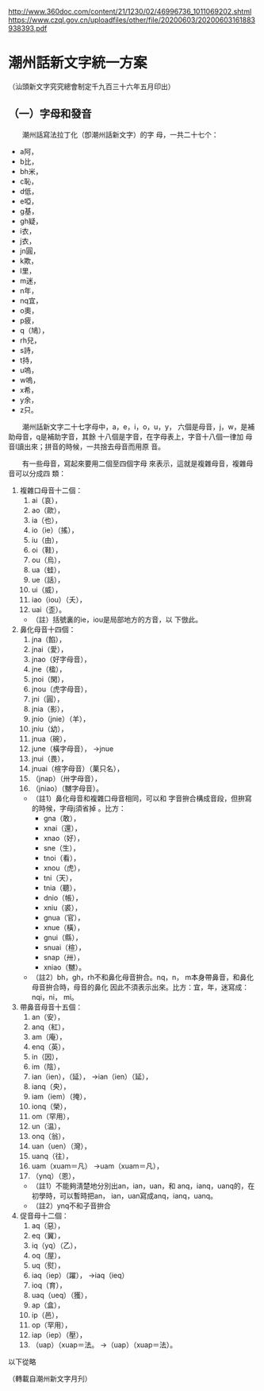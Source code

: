 http://www.360doc.com/content/21/1230/02/46996736_1011069202.shtml
https://www.czql.gov.cn/uploadfiles/other/file/20200603/20200603161883938393.pdf

# 潮州話新文字統一方案
（汕頭新文字究究總會制定千九百三十六年五月印出）

## （一）字母和發音

　　潮州話寫法拉丁化（卽潮州話新文字）的字
母，一共二十七个：
- a阿，
- b比，
- bh米，
- c恥，
- d低，
- e啞，
- g基，
- gh疑，
- i衣，
- j衣，
- jn圓，
- k欺，
- l里，
- m迷，
- n年，
- nq宜，
- o奧，
- p疲，
- q（鳩），
- rh兒，
- s詩，
- t持，
- u嗚，
- w嗚，
- x希，
- y余，
- z只。

　　潮州話新文字二十七字母中，a，e，i，o，u，y，
六個是母音，j，w，是補助母音，q是補助字音，其餘
十八個是字音，在字母表上，字音十八個一律加
母音I讀出來；拼音的時候，一共捨去母音而用原
音。

　　有一些母音，寫起來要用二個至四個字母
來表示，這就是複雜母音，複雜母音可以分成四
類：
1. 複雜口母音十二個：
	1. ai（哀），
	1. ao（歐），
	1. ia（也），
	1. io（ie）（搖），
	1. iu（由），
	1. oi（鞋），
	1. ou（烏），
	1. ua（蛙），
	1. ue（話），
	1. ui（威），
	1. iao（iou）（夭），
	1. uai（歪）。
	- （註）括號裏的ie，iou是局部地方的方音，以
下倣此。
2. 鼻化母音十四個：
	1. jna（餡），
	1. jnai（愛），
	1. jnao（好字母音），
	1. jne（楹），
	1. jnoi（閑），
	1. jnou（虎字母音），
	1. jni（圓），
	1. jnia（影），
	1. jnio（jnie）（羊），
	1. jniu（幼），
	1. jnua（碗），
	1. june（橫字母音），
	→jnue
	1. jnui（畏），
	1. jnuai（楦字母音）（菓只名），
	1. （jnap）（卅字母音），
	1. （jniao）（嬲字母音）。
	- （註1）鼻化母音和複雜口母音相同，可以和
	字音拚合構成音段，但拚寫的時候，字母j須省掉
	。比方：
		- gna（敢），
		- xnai（還），
		- xnao（好），
		- sne（生），
		- tnoi（看），
		- xnou（虎），
		- tni（天），
		- tnia（聽），
		- dnio（帳），
		- xniu（裘），
		- gnua（官），
		- xnue（橫），
		- gnui（縣），
		- snuai（楦），
		- snap（卅），
		- xniao（嬲）。
	- （註2）bh，gh，rh不和鼻化母音拚合。nq，n，
	m本身帶鼻音，和鼻化母音拚合時，母音的鼻化
	因此不須表示出來。比方：宜，年，迷寫成：nqi，ni，
	mi。
3. 帶鼻音母音十五個：
	1. an（安），
	1. anq（紅），
	1. am（庵），
	1. enq（英），
	1. in（因），
	1. im（陰），
	1. ian（ien），（延），
	→ian（ien）（延），
	1. ianq（央），
	1. iam（iem）（掩），
	1. ionq（榮），
	1. om（罕用），
	1. un（温），
	1. onq（翁），
	1. uan（uen）（灣），
	1. uanq（往），
	1. uam（xuam＝凡）
	→uam（xuam＝凡），
	1. （ynq）（恩），
	- （註1）不能夠淸楚地分別出an，ian，uan，和
	anq，ianq，uanq的，在初學時，可以暫時把an，
	ian，uan寫成anq，ianq，uanq。
	- （註2）ynq不和子音拚合
4. 促音母十二個：
	1. aq（惡），
	1. eq（翼），
	1. iq（yq）（乙），
	1. oq（屋），
	1. uq（熨），
	1. iaq（iep）（躍），
	→iaq（ieq）
	1. ioq（育），
	1. uaq（ueq）（獲），
	1. ap（盒），
	1. ip（邑），
	1. op（罕用），
	1. iap（iep）（壓），
	1. （uap）（xuap＝法。
	→（uap）（xuap＝法）。

以下從略

（轉載自潮州新文字月刋）